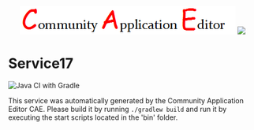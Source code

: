 <p align="center">
  <img src="https://github.com/PhilCAEOrg2/microservice-224/blob/master/img/logo.png" />
  <img src="https://raw.githubusercontent.com/rwth-acis/las2peer/master/img/logo/bitmap/las2peer-logo-128x128.png" />
</p>

Service17
===================
![Java CI with Gradle](https://github.com/PhilCAEOrg2/microservice-224/workflows/Java%20CI%20with%20Gradle/badge.svg?branch=master)

This service was automatically generated by the Community Application Editor CAE. Please build it by running `./gradlew build` and run it by executing the start scripts located in the 'bin' folder.
